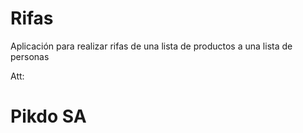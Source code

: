 # Rifas

Aplicación para realizar rifas de una lista de productos a una lista de personas

Att:
# Pikdo SA
